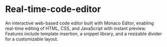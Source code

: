 # Real-time-code-editor
An interactive web-based code editor built with Monaco Editor, enabling real-time editing of HTML, CSS, and JavaScript with instant preview. Features include template insertion, a snippet library, and a resizable divider for a customizable layout.
